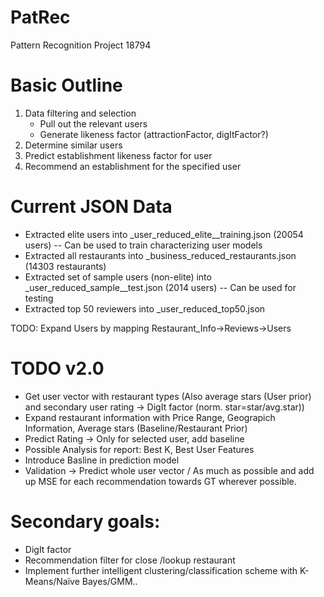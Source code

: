 PatRec
======

Pattern Recognition Project 18794

Basic Outline
=============

1) Data filtering and selection
	- Pull out the relevant users
	- Generate likeness factor (attractionFactor, digItFactor?)
2) Determine similar users
3) Predict establishment likeness factor for user
4) Recommend an establishment for the specified user

Current JSON Data
=================
- Extracted elite users into _user_reduced_elite__training.json (20054 users) -- Can be used to train characterizing user models
- Extracted all restaurants into _business_reduced_restaurants.json (14303 restaurants)
- Extracted set of sample users (non-elite) into _user_reduced_sample__test.json (2014 users) -- Can be used for testing
- Extracted top 50 reviewers into _user_reduced_top50.json

TODO: Expand Users by mapping Restaurant_Info->Reviews->Users

TODO v2.0
=========
- Get user vector with restaurant types (Also average stars (User prior) and secondary user rating -> DigIt factor (norm. star=star/avg.star))
- Expand restaurant information with Price Range, Geograpich Information, Average stars (Baseline/Restaurant Prior)
- Predict Rating -> Only for selected user, add baseline
- Possible Analysis for report: Best K, Best User Features
- Introduce Basline in prediction model
- Validation -> Predict whole user vector / As much as possible and add up MSE for each recommendation towards GT wherever possible.

Secondary goals:
================
- DigIt factor
- Recommendation filter for close /lookup restaurant
- Implement further intelligent clustering/classification scheme with K-Means/Naïve Bayes/GMM..
